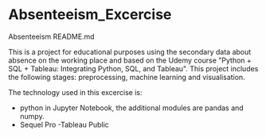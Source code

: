# Absenteeism_Excercise

Absenteeism README.md

This is a project for educational purposes using the secondary data about absence on the working place and based on the Udemy course "Python + SQL + Tableau: Integrating Python, SQL, and Tableau". This project includes the following stages: preprocessing, machine learning and visualisation. 

The technology used in this excercise is:
- python in Jupyter Notebook, the additional modules are pandas and numpy.
- Sequel Pro
-Tableau Public
